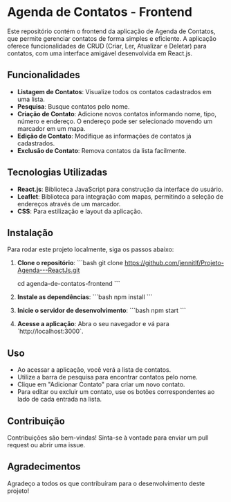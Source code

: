 # Agenda de Contatos - Frontend

Este repositório contém o frontend da aplicação de Agenda de Contatos, que permite gerenciar contatos de forma simples e eficiente. A aplicação oferece funcionalidades de CRUD (Criar, Ler, Atualizar e Deletar) para contatos, com uma interface amigável desenvolvida em React.js.

## Funcionalidades

- **Listagem de Contatos**: Visualize todos os contatos cadastrados em uma lista.
- **Pesquisa**: Busque contatos pelo nome.
- **Criação de Contato**: Adicione novos contatos informando nome, tipo, número e endereço. O endereço pode ser selecionado movendo um marcador em um mapa.
- **Edição de Contato**: Modifique as informações de contatos já cadastrados.
- **Exclusão de Contato**: Remova contatos da lista facilmente.

## Tecnologias Utilizadas

- **React.js**: Biblioteca JavaScript para construção da interface do usuário.
- **Leaflet**: Biblioteca para integração com mapas, permitindo a seleção de endereços através de um marcador.
- **CSS**: Para estilização e layout da aplicação.

## Instalação

Para rodar este projeto localmente, siga os passos abaixo:

1. **Clone o repositório**:
   \`\`\`bash
   git clone https://github.com/jennitlf/Projeto-Agenda---ReactJs.git
   
   cd agenda-de-contatos-frontend
   \`\`\`

3. **Instale as dependências**:
   \`\`\`bash
   npm install
   \`\`\`

4. **Inicie o servidor de desenvolvimento**:
   \`\`\`bash
   npm start
   \`\`\`

5. **Acesse a aplicação**: Abra o seu navegador e vá para \`http://localhost:3000\`.

## Uso

- Ao acessar a aplicação, você verá a lista de contatos.
- Utilize a barra de pesquisa para encontrar contatos pelo nome.
- Clique em "Adicionar Contato" para criar um novo contato.
- Para editar ou excluir um contato, use os botões correspondentes ao lado de cada entrada na lista.

## Contribuição

Contribuições são bem-vindas! Sinta-se à vontade para enviar um pull request ou abrir uma issue.

## Agradecimentos

Agradeço a todos os que contribuíram para o desenvolvimento deste projeto!

